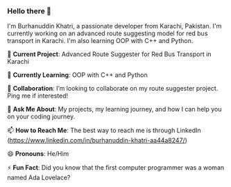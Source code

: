 ### Hello there 👋

I'm Burhanuddin Khatri, a passionate developer from Karachi, Pakistan. I'm currently working on an advanced route suggesting model for red bus transport in Karachi. I'm also learning OOP with C++ and Python.

🔭 **Current Project**: Advanced Route Suggester for Red Bus Transport in Karachi

🌱 **Currently Learning**: OOP with C++ and Python

👯 **Collaboration**: I’m looking to collaborate on my route suggester project. Ping me if interested!

💬 **Ask Me About**: My projects, my learning journey, and how I can help you on your coding journey.

📫 **How to Reach Me**: The best way to reach me is through LinkedIn (https://www.linkedin.com/in/burhanuddin-khatri-aa44a8247/)

😄 **Pronouns**: He/Him

⚡ **Fun Fact**: Did you know that the first computer programmer was a woman named Ada Lovelace?

<!--
**BurhanCantCode/BurhanCantCode** is a ✨ _special_ ✨ repository because its `README.md` (this file) appears on your GitHub profile.
-->
